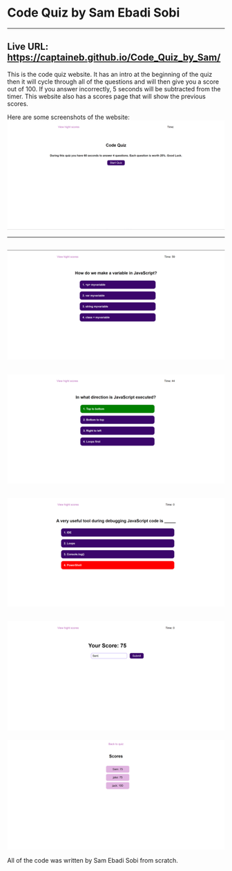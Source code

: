 # Code Quiz by Sam Ebadi Sobi

---

## Live URL: https://captaineb.github.io/Code_Quiz_by_Sam/

This is the code quiz website. It has an intro at the beginning of the quiz
then it will cycle through all of the questions and will then give you a score out of 100.
If you answer incorrectly, 5 seconds will be subtracted from the timer. This website also has a scores page that will show the previous scores.

Here are some screenshots of the website:
![img1](./assets/img/img1.png)

---

## ![img2](./assets/img/img2.png)

## ![img3](./assets/img/img3.png)

## ![img4](./assets/img/img4.png)

## ![img5](./assets/img/img5.png)

![img6](./assets/img/img6.png)

All of the code was written by Sam Ebadi Sobi from scratch.
